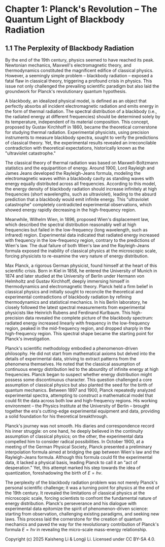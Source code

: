 # Chapter 1: Planck's Revolution – The Quantum Light of Blackbody Radiation

## 1.1 The Perplexity of Blackbody Radiation

By the end of the 19th century, physics seemed to have reached its peak. Newtonian mechanics, Maxwell's electromagnetic theory, and thermodynamics constituted the magnificent edifice of classical physics. However, a seemingly simple problem – blackbody radiation – exposed a fatal flaw in classical theory, triggering a profound crisis in physics. This issue not only challenged the prevailing scientific paradigm but also laid the groundwork for Planck's revolutionary quantum hypothesis.

A blackbody, an idealized physical model, is defined as an object that perfectly absorbs all incident electromagnetic radiation and emits energy in the form of thermal radiation. The spectral distribution of a blackbody (i.e., the radiated energy at different frequencies) should be determined solely by its temperature, independent of its material composition. This concept, proposed by Gustav Kirchhoff in 1860, became the theoretical cornerstone for studying thermal radiation. Experimental physicists, using precision instruments to measure blackbody spectra, sought to verify the predictions of classical theory. Yet, the experimental results revealed an irreconcilable contradiction with theoretical expectations, historically known as the "ultraviolet catastrophe."

The classical theory of thermal radiation was based on Maxwell-Boltzmann statistics and the equipartition of energy. Around 1900, Lord Rayleigh and James Jeans developed the Rayleigh-Jeans formula, modeling the electromagnetic waves within a blackbody cavity as standing waves with energy equally distributed across all frequencies. According to this model, the energy density of blackbody radiation should increase infinitely at high frequencies (short wavelengths, such as ultraviolet), leading to the absurd prediction that a blackbody would emit infinite energy. This "ultraviolet catastrophe" completely contradicted experimental observations, which showed energy rapidly decreasing in the high-frequency region.

Meanwhile, Wilhelm Wien, in 1896, proposed Wien's displacement law, which described the spectral distribution reasonably well at high frequencies but failed in the low-frequency (long wavelength, such as infrared) region. Experimental data indicated that radiated energy increased with frequency in the low-frequency region, contrary to the predictions of Wien's law. The dual failure of both Wien's law and the Rayleigh-Jeans formula exposed the inability of classical physics at the microscopic scale, forcing physicists to re-examine the very nature of energy distribution.

Max Planck, a rigorous German physicist, found himself at the heart of this scientific crisis. Born in Kiel in 1858, he entered the University of Munich in 1874 and later studied at the University of Berlin under Hermann von Helmholtz and Gustav Kirchhoff, deeply immersing himself in thermodynamics and electromagnetic theory. Planck held a firm belief in classical physics and initially sought to reconcile the theoretical and experimental contradictions of blackbody radiation by refining thermodynamics and statistical mechanics. In his Berlin laboratory, he closely followed the latest spectral measurements from experimental physicists like Heinrich Rubens and Ferdinand Kurlbaum. This high-precision data revealed the complete picture of the blackbody spectrum: radiated energy increased linearly with frequency in the low-frequency region, peaked in the mid-frequency region, and dropped sharply in the high-frequency region. This spectral shape became the starting point for Planck's investigation.

Planck's scientific methodology embodied a phenomenon-driven philosophy. He did not start from mathematical axioms but delved into the details of experimental data, striving to extract patterns from the phenomena themselves. He noted that the classical assumption of continuous energy distribution led to the absurdity of infinite energy at high frequencies. Planck began to suspect whether energy distribution might possess some discontinuous character. This question challenged a core assumption of classical physics but also planted the seed for the birth of quantum mechanics. Between 1897 and 1900, Planck repeatedly analyzed experimental spectra, attempting to construct a mathematical model that could fit the data across both low and high-frequency regions. His working environment – the Physics Institute at the University of Berlin – brought together the era's cutting-edge experimental equipment and data, providing a solid foundation for his theoretical breakthrough.

Planck's journey was not smooth. His diaries and correspondence record his inner struggle: on one hand, he deeply believed in the continuity assumption of classical physics; on the other, the experimental data compelled him to consider radical possibilities. In October 1900, at a meeting of the German Physical Society, Planck presented a preliminary interpolation formula aimed at bridging the gap between Wien's law and the Rayleigh-Jeans formula. Although this formula could fit the experimental data, it lacked a physical basis, leading Planck to call it an "act of desperation." Yet, this attempt marked his step towards the idea of quantization, foreshadowing the birth of $E = h\nu$.

The perplexity of the blackbody radiation problem was not merely Planck's personal scientific challenge; it was a turning point for physics at the end of the 19th century. It revealed the limitations of classical physics at the microscopic scale, forcing scientists to confront the fundamental nature of energy distribution. Planck's perseverance and his dialogue with experimental data epitomize the spirit of phenomenon-driven science: starting from observation, challenging existing paradigms, and seeking new laws. This process laid the cornerstone for the creation of quantum mechanics and paved the way for the revolutionary contribution of Planck's formula $E = h\nu$ in revealing the micro-scale mass-energy relationship.

Copyright (c) 2025 Kaisheng Li & Longji Li. Licensed under CC BY-SA 4.0.
